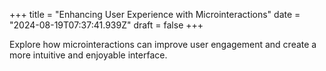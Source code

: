 +++
title = "Enhancing User Experience with Microinteractions"
date = "2024-08-19T07:37:41.939Z"
draft = false
+++

  Explore how microinteractions can improve user engagement and create a more intuitive and enjoyable interface.
        
